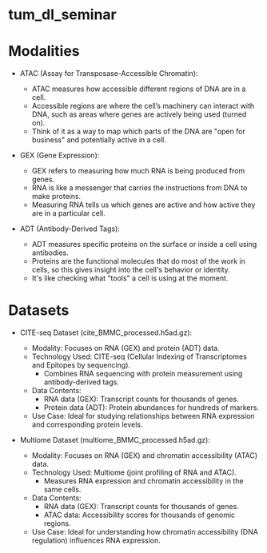 # tum_dl_seminar


# Modalities 
- ATAC (Assay for Transposase-Accessible Chromatin):
  - ATAC measures how accessible different regions of DNA are in a cell.
  - Accessible regions are where the cell’s machinery can interact with DNA, such as areas where genes are actively being used (turned on).
  - Think of it as a way to map which parts of the DNA are "open for business" and potentially active in a cell.

- GEX (Gene Expression):
  - GEX refers to measuring how much RNA is being produced from genes.
  - RNA is like a messenger that carries the instructions from DNA to make proteins.
  - Measuring RNA tells us which genes are active and how active they are in a particular cell.

- ADT (Antibody-Derived Tags):
  - ADT measures specific proteins on the surface or inside a cell using antibodies.
  - Proteins are the functional molecules that do most of the work in cells, so this gives insight into the cell's behavior or identity.
  - It's like checking what "tools" a cell is using at the moment.


# Datasets 
- CITE-seq Dataset (cite_BMMC_processed.h5ad.gz):
   - Modality: Focuses on RNA (GEX) and protein (ADT) data.
   - Technology Used: CITE-seq (Cellular Indexing of Transcriptomes and Epitopes by sequencing).
      - Combines RNA sequencing with protein measurement using antibody-derived tags.
   - Data Contents:
      - RNA data (GEX): Transcript counts for thousands of genes.
      - Protein data (ADT): Protein abundances for hundreds of markers.
   - Use Case: Ideal for studying relationships between RNA expression and corresponding protein levels.

- Multiome Dataset (multiome_BMMC_processed.h5ad.gz):
   - Modality: Focuses on RNA (GEX) and chromatin accessibility (ATAC) data.
   - Technology Used: Multiome (joint profiling of RNA and ATAC).
      - Measures RNA expression and chromatin accessibility in the same cells.
   - Data Contents:
      - RNA data (GEX): Transcript counts for thousands of genes.
      - ATAC data: Accessibility scores for thousands of genomic regions.
   - Use Case: Ideal for understanding how chromatin accessibility (DNA regulation) influences RNA expression.